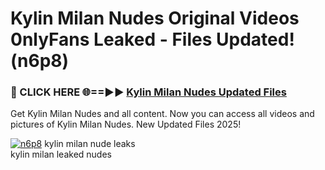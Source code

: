 # Kylin Milan Nudes Original Videos 0nlyFans Leaked - Files Updated! (n6p8)

<h3>🔴 CLICK HERE 🌐==►► <a href="https://tinyurl.com/4mcuefdz" rel="nofollow">Kylin Milan Nudes Updated Files</a></h3>

Get Kylin Milan Nudes and all content. Now you can access all videos and pictures of Kylin Milan Nudes. New Updated Files 2025!

[![n6p8](https://i.imgur.com/StAQSOY.gif)](https://tinyurl.com/4mcuefdz)
kylin milan nude leaks<br>
kylin milan leaked nudes